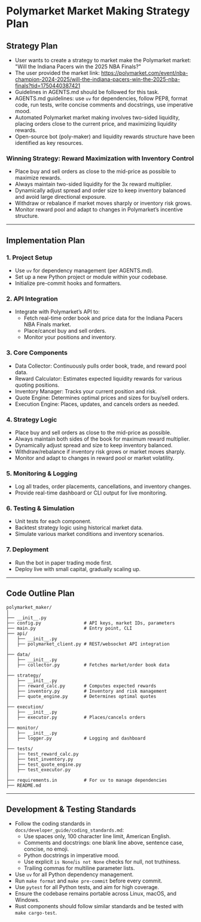 # Polymarket Market Making Strategy Plan

## Strategy Plan

- User wants to create a strategy to market make the Polymarket market: "Will the Indiana Pacers win the 2025 NBA Finals?"
- The user provided the market link: <https://polymarket.com/event/nba-champion-2024-2025/will-the-indiana-pacers-win-the-2025-nba-finals?tid=1750440387421>
- Guidelines in AGENTS.md should be followed for this task.
- AGENTS.md guidelines: use `uv` for dependencies, follow PEP8, format code, run tests, write concise comments and docstrings, use imperative mood.
- Automated Polymarket market making involves two-sided liquidity, placing orders close to the current price, and maximizing liquidity rewards.
- Open-source bot (poly-maker) and liquidity rewards structure have been identified as key resources.

### Winning Strategy: Reward Maximization with Inventory Control

- Place buy and sell orders as close to the mid-price as possible to maximize rewards.
- Always maintain two-sided liquidity for the 3x reward multiplier.
- Dynamically adjust spread and order size to keep inventory balanced and avoid large directional exposure.
- Withdraw or rebalance if market moves sharply or inventory risk grows.
- Monitor reward pool and adapt to changes in Polymarket’s incentive structure.

---

## Implementation Plan

### 1. Project Setup

- Use `uv` for dependency management (per AGENTS.md).
- Set up a new Python project or module within your codebase.
- Initialize pre-commit hooks and formatters.

### 2. API Integration

- Integrate with Polymarket’s API to:
  - Fetch real-time order book and price data for the Indiana Pacers NBA Finals market.
  - Place/cancel buy and sell orders.
  - Monitor your positions and inventory.

### 3. Core Components

- Data Collector: Continuously pulls order book, trade, and reward pool data.
- Reward Calculator: Estimates expected liquidity rewards for various quoting positions.
- Inventory Manager: Tracks your current position and risk.
- Quote Engine: Determines optimal prices and sizes for buy/sell orders.
- Execution Engine: Places, updates, and cancels orders as needed.

### 4. Strategy Logic

- Place buy and sell orders as close to the mid-price as possible.
- Always maintain both sides of the book for maximum reward multiplier.
- Dynamically adjust spread and size to keep inventory balanced.
- Withdraw/rebalance if inventory risk grows or market moves sharply.
- Monitor and adapt to changes in reward pool or market volatility.

### 5. Monitoring & Logging

- Log all trades, order placements, cancellations, and inventory changes.
- Provide real-time dashboard or CLI output for live monitoring.

### 6. Testing & Simulation

- Unit tests for each component.
- Backtest strategy logic using historical market data.
- Simulate various market conditions and inventory scenarios.

### 7. Deployment

- Run the bot in paper trading mode first.
- Deploy live with small capital, gradually scaling up.

---

## Code Outline Plan

```
polymarket_maker/
│
├── __init__.py
├── config.py                # API keys, market IDs, parameters
├── main.py                  # Entry point, CLI
├── api/
│   ├── __init__.py
│   ├── polymarket_client.py # REST/websocket API integration
│
├── data/
│   ├── __init__.py
│   ├── collector.py         # Fetches market/order book data
│
├── strategy/
│   ├── __init__.py
│   ├── reward_calc.py       # Computes expected rewards
│   ├── inventory.py         # Inventory and risk management
│   ├── quote_engine.py      # Determines optimal quotes
│
├── execution/
│   ├── __init__.py
│   ├── executor.py          # Places/cancels orders
│
├── monitor/
│   ├── __init__.py
│   ├── logger.py            # Logging and dashboard
│
├── tests/
│   ├── test_reward_calc.py
│   ├── test_inventory.py
│   ├── test_quote_engine.py
│   ├── test_executor.py
│
├── requirements.in          # For uv to manage dependencies
├── README.md
```

---

## Development & Testing Standards

- Follow the coding standards in `docs/developer_guide/coding_standards.md`:
  - Use spaces only, 100 character line limit, American English.
  - Comments and docstrings: one blank line above, sentence case, concise, no emoji.
  - Python docstrings in imperative mood.
  - Use explicit `is None`/`is not None` checks for null, not truthiness.
  - Trailing commas for multiline parameter lists.
- Use `uv` for all Python dependency management.
- Run `make format` and `make pre-commit` before every commit.
- Use `pytest` for all Python tests, and aim for high coverage.
- Ensure the codebase remains portable across Linux, macOS, and Windows.
- Rust components should follow similar standards and be tested with `make cargo-test`.
